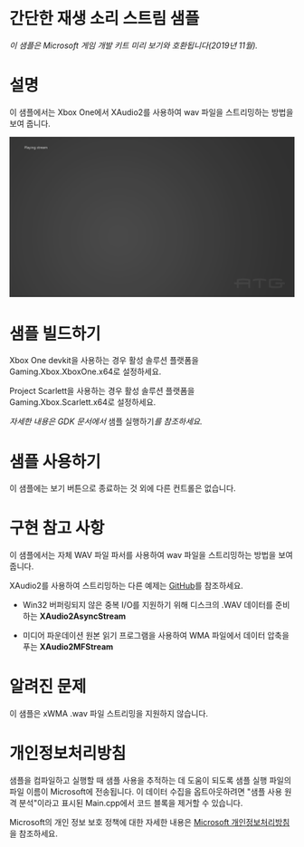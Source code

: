 # 간단한 재생 소리 스트림 샘플

*이 샘플은 Microsoft 게임 개발 키트 미리 보기와 호환됩니다(2019년
11월).*

# 설명

이 샘플에서는 Xbox One에서 XAudio2를 사용하여 wav 파일을 스트리밍하는
방법을 보여 줍니다.

![](./media/image1.png)

# 샘플 빌드하기

Xbox One devkit을 사용하는 경우 활성 솔루션 플랫폼을
Gaming.Xbox.XboxOne.x64로 설정하세요.

Project Scarlett을 사용하는 경우 활성 솔루션 플랫폼을
Gaming.Xbox.Scarlett.x64로 설정하세요.

*자세한 내용은 GDK 문서에서* 샘플 실행하기*를 참조하세요.*

# 샘플 사용하기

이 샘플에는 보기 버튼으로 종료하는 것 외에 다른 컨트롤은 없습니다.

# 구현 참고 사항

이 샘플에서는 자체 WAV 파일 파서를 사용하여 wav 파일을 스트리밍하는
방법을 보여 줍니다.

XAudio2를 사용하여 스트리밍하는 다른 예제는
[GitHub](https://github.com/walbourn/directx-sdk-samples/tree/master/XAudio2)를
참조하세요.

-   Win32 버퍼링되지 않은 중복 I/O를 지원하기 위해 디스크의 .WAV
    데이터를 준비하는 **XAudio2AsyncStream**

-   미디어 파운데이션 원본 읽기 프로그램을 사용하여 WMA 파일에서 데이터
    압축을 푸는 **XAudio2MFStream**

# 알려진 문제

이 샘플은 xWMA .wav 파일 스트리밍을 지원하지 않습니다.

# 개인정보처리방침

샘플을 컴파일하고 실행할 때 샘플 사용을 추적하는 데 도움이 되도록 샘플
실행 파일의 파일 이름이 Microsoft에 전송됩니다. 이 데이터 수집을
옵트아웃하려면 \"샘플 사용 원격 분석\"이라고 표시된 Main.cpp에서 코드
블록을 제거할 수 있습니다.

Microsoft의 개인 정보 보호 정책에 대한 자세한 내용은 [Microsoft
개인정보처리방침](https://privacy.microsoft.com/en-us/privacystatement/)을
참조하세요.

